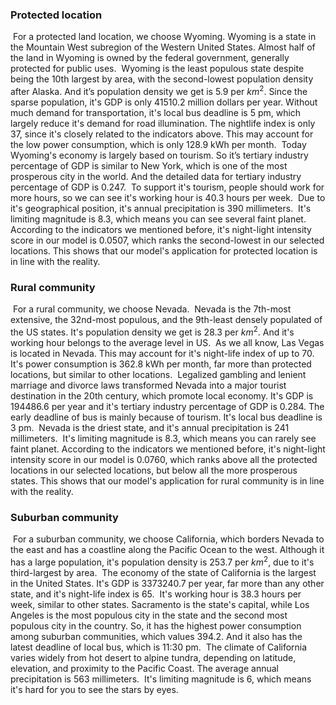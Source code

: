 ### Protected location		

​		For a protected land location, we choose Wyoming. Wyoming is a state in the Mountain West subregion of the Western United States. Almost half of the land in Wyoming is owned by the federal government, generally protected for public uses.
​		Wyoming is the least populous state despite being the 10th largest by area, with the second-lowest population density after Alaska. And it’s population density we get is 5.9 per $km^2$. Since the sparse population, it's GDP is only 41510.2 million dollars per year. Without much demand for transportation, it's local bus deadline is 5 pm, which largely reduce it's demand for road illumination.  The nightlife index is only 37, since it's closely related to the indicators above. This may account for the low power consumption, which is only 128.9 kWh per month.
​		Today Wyoming's economy is largely based on tourism. So it’s tertiary industry percentage of GDP is similar to New York, which is one of the most prosperous city in the world. And the detailed data for tertiary industry percentage of GDP is 0.247. 
​		To support it's tourism, people should work for more hours, so we can see it's  working hour is 40.3 hours per week.
​		Due to it's geographical position,  it's annual precipitation is 390 millimeters.
​		It's limiting magnitude is 8.3, which means you can see several faint planet.
​		According to the indicators we mentioned before, it's night-light intensity score in our model is 0.0507, which ranks the second-lowest in our selected locations. This shows that our model's application for protected location  is in line with the reality.

### Rural community

​		For a rural community, we choose Nevada. 
​		Nevada is the 7th-most extensive, the 32nd-most populous, and the 9th-least densely populated of the US states. It's population density we get is 28.3 per $km^2$. And it's working hour belongs to the average level in US.
​		As we all know, Las Vegas is located in Nevada. This may account for it's night-life index of  up to 70.
​		It's power consumption is 362.8 kWh per month, far more than protected locations, but similar to other locations.
​		Legalized gambling and lenient marriage and divorce laws transformed Nevada into a major tourist destination in the 20th century, which promote local economy. It's GDP is 194486.6 per year and it's tertiary industry percentage of GDP is 0.284. The early deadline of bus is mainly because of tourism. It's local bus deadline is 3 pm.
​		Nevada is the driest state, and it's annual precipitation is 241 millimeters.
​		It's limiting magnitude is 8.3, which means you can rarely see faint planet.
​		According to the indicators we mentioned before, it's night-light intensity score in our model is 0.0760, which ranks above all the protected locations in our selected locations, but below all the more prosperous states. This shows that our model's application for rural community is in line with the reality.

### Suburban community

​		For a suburban community, we choose California, which borders Nevada to the east and has a coastline along the Pacific Ocean to the west.
​		Although it has a large population, it's population density is 253.7 per $km^2$, due to it's third-largest by area.
​		The economy of the state of California is the largest in the United States. It's GDP is 3373240.7 per year,  far more than any other state, and it's night-life index is 65. 
​		It's working hour is 38.3 hours per week, similar to other states.
​		Sacramento is the state's capital, while Los Angeles is the most populous city in the state and the second most populous city in the country. So, it has the highest power consumption among suburban communities, which values 394.2. And it also has the latest deadline of local bus, which is 11:30 pm.
​		The climate of California varies widely from hot desert to alpine tundra, depending on latitude, elevation, and proximity to the Pacific Coast. The average annual precipitation is 563 millimeters.
​		It's limiting magnitude is 6, which means it's hard for you to see the stars by eyes.
